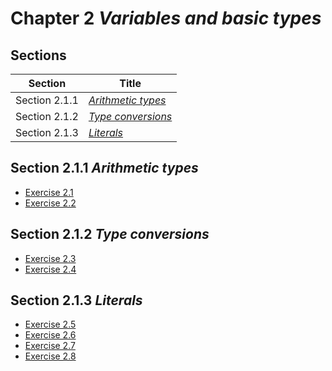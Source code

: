 # Chapter 2 _Variables and basic types_

## Sections

| Section       | Title                                |
| ------------- | ------------------------------------ |
| Section 2.1.1 | [_Arithmetic types_](./section2.1.1) |
| Section 2.1.2 | [_Type conversions_](./section2.1.2) |
| Section 2.1.3 | [_Literals_](./section2.1.3)         |


## Section 2.1.1 _Arithmetic types_
- [Exercise 2.1](./section2.1.1/exercise2.1)
- [Exercise 2.2](./section2.1.1/exercise2.2)

## Section 2.1.2 _Type conversions_
- [Exercise 2.3](./section2.1.2/exercise2.3)
- [Exercise 2.4](./section2.1.2/exercise2.4)

## Section 2.1.3 _Literals_
- [Exercise 2.5](./section2.1.3/exercise2.5)
- [Exercise 2.6](./section2.1.3/exercise2.6)
- [Exercise 2.7](./section2.1.3/exercise2.7)
- [Exercise 2.8](./section2.1.3/exercise2.8)
